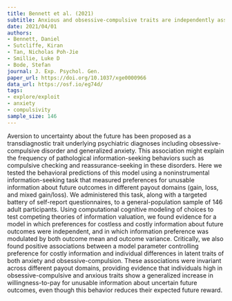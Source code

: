 ```yaml
---
title: Bennett et al. (2021)
subtitle: Anxious and obsessive-compulsive traits are independently associated with valuation of noninstrumental information
date: 2021/04/01
authors:
- Bennett, Daniel
- Sutcliffe, Kiran
- Tan, Nicholas Poh-Jie
- Smillie, Luke D
- Bode, Stefan
journal: J. Exp. Psychol. Gen.
paper_url: https://doi.org/10.1037/xge0000966
data_url: https://osf.io/eg74d/
tags:
- explore/exploit
- anxiety
- compulsivity
sample_size: 146
---
```


Aversion to uncertainty about the future has been proposed as a transdiagnostic trait underlying psychiatric diagnoses including obsessive-compulsive disorder and generalized anxiety. This association might explain the frequency of pathological information-seeking behaviors such as compulsive checking and reassurance-seeking in these disorders. Here we tested the behavioral predictions of this model using a noninstrumental information-seeking task that measured preferences for unusable information about future outcomes in different payout domains (gain, loss, and mixed gain/loss). We administered this task, along with a targeted battery of self-report questionnaires, to a general-population sample of 146 adult participants. Using computational cognitive modeling of choices to test competing theories of information valuation, we found evidence for a model in which preferences for costless and costly information about future outcomes were independent, and in which information preference was modulated by both outcome mean and outcome variance. Critically, we also found positive associations between a model parameter controlling preference for costly information and individual differences in latent traits of both anxiety and obsessive-compulsion. These associations were invariant across different payout domains, providing evidence that individuals high in obsessive-compulsive and anxious traits show a generalized increase in willingness-to-pay for unusable information about uncertain future outcomes, even though this behavior reduces their expected future reward.
